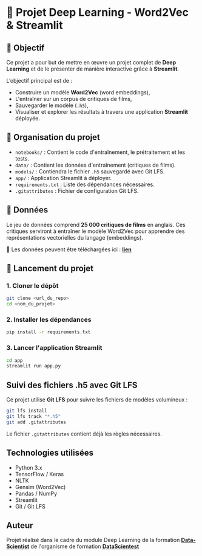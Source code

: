 # 🎯 Projet Deep Learning - Word2Vec & Streamlit

## 📝 Objectif

Ce projet a pour but de mettre en œuvre un projet complet de **Deep Learning** et de le présenter de manière interactive grâce à **Streamlit**.

L’objectif principal est de :
- Construire un modèle **Word2Vec** (word embeddings),
- L'entraîner sur un corpus de critiques de films,
- Sauvegarder le modèle (`.h5`),
- Visualiser et explorer les résultats à travers une application **Streamlit** déployée.

## 📁 Organisation du projet

- `notebooks/` : Contient le code d'entraînement, le prétraitement et les tests.
- `data/` : Contient les données d'entraînement (critiques de films).
- `models/` : Contiendra le fichier `.h5` sauvegardé avec Git LFS.
- `app/` : Application Streamlit à déployer.
- `requirements.txt` : Liste des dépendances nécessaires.
- `.gitattributes` : Fichier de configuration Git LFS.

## 🧠 Données

Le jeu de données comprend **25 000 critiques de films** en anglais. Ces critiques serviront à entraîner le modèle Word2Vec pour apprendre des représentations vectorielles du langage (embeddings).

🔗 Les données peuvent être téléchargées ici : **[lien](https://train-exo.s3.eu-west-1.amazonaws.com/2317/MovieReview.csv)**

## 🚀 Lancement du projet

### 1. Cloner le dépôt

```bash
git clone <url_du_repo>
cd <nom_du_projet>
```

### 2. Installer les dépendances

```bash
pip install -r requirements.txt
```
### 3. Lancer l'application Streamlit

```bash
cd app
streamlit run app.py
```

## Suivi des fichiers .h5 avec Git LFS

Ce projet utilise **Git LFS** pour suivre les fichiers de modèles volumineux :

```bash
git lfs install
git lfs track "*.h5"
git add .gitattributes
```

Le fichier `.gitattributes` contient déjà les règles nécessaires.

## Technologies utilisées

- Python 3.x
- TensorFlow / Keras
- NLTK
- Gensim (Word2Vec)
- Pandas / NumPy
- Streamlit
- Git / Git LFS

## Auteur

Projet réalisé dans le cadre du module Deep Learning de la formation **[Data-Scientist](https://datascientest.com/formation-data-scientist)** de l'organisme de formation **[DataScientest](https://datascientest.com)**
